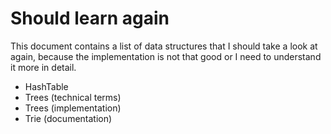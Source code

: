 # Should learn again

This document contains a list of data structures that I should take
a look at again, because the implementation is not that good or
I need to understand it more in detail.

- HashTable
- Trees (technical terms)
- Trees (implementation)
- Trie (documentation)